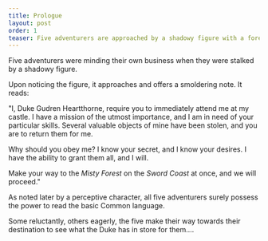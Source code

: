 ```yaml
---
title: Prologue
layout: post
order: 1
teaser: Five adventurers are approached by a shadowy figure with a foreboding note....
---
```


Five adventurers were minding their own business when they were stalked by a shadowy figure.

Upon noticing the figure, it approaches and offers a smoldering note. It reads:

"I, Duke Gudren Heartthorne, require you to immediately attend me at my castle. I have a mission of the utmost importance, and I am in need of your particular skills. Several valuable objects of mine have been stolen, and you are to return them for me.

Why should you obey me? I know your secret, and I know your desires. I have the ability to grant them all, and I will.

Make your way to the *Misty Forest* on the *Sword Coast* at once, and we will proceed."

As noted later by a perceptive character, all five adventurers surely possess the power to read the basic Common language.

Some reluctantly, others eagerly, the five make their way towards their destination to see what the Duke has in store for them....
